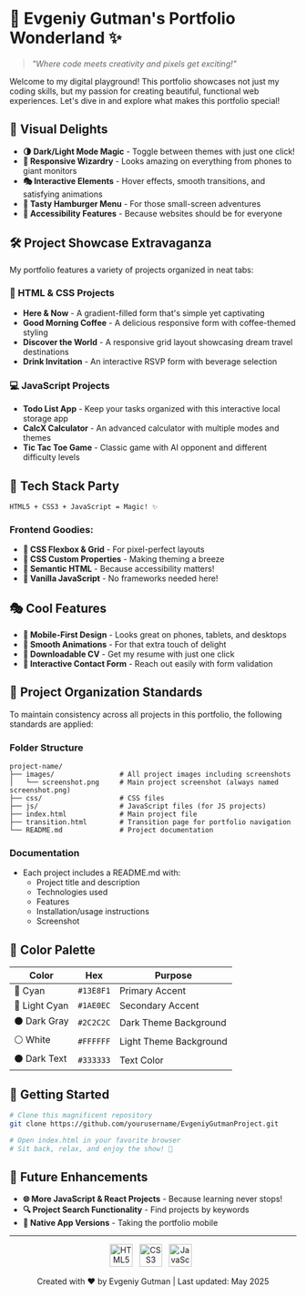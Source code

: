 # 🚀 Evgeniy Gutman's Portfolio Wonderland ✨

> *"Where code meets creativity and pixels get exciting!"*

Welcome to my digital playground! This portfolio showcases not just my coding skills, but my passion for creating beautiful, functional web experiences. Let's dive in and explore what makes this portfolio special!

## 🎨 Visual Delights

- **🌗 Dark/Light Mode Magic** - Toggle between themes with just one click!
- **📱 Responsive Wizardry** - Looks amazing on everything from phones to giant monitors
- **🎭 Interactive Elements** - Hover effects, smooth transitions, and satisfying animations
- **🍔 Tasty Hamburger Menu** - For those small-screen adventures
- **🌈 Accessibility Features** - Because websites should be for everyone

## 🛠️ Project Showcase Extravaganza

My portfolio features a variety of projects organized in neat tabs:

### 🧱 HTML & CSS Projects
- **Here & Now** - A gradient-filled form that's simple yet captivating
- **Good Morning Coffee** - A delicious responsive form with coffee-themed styling
- **Discover the World** - A responsive grid layout showcasing dream travel destinations
- **Drink Invitation** - An interactive RSVP form with beverage selection

### 💻 JavaScript Projects
- **Todo List App** - Keep your tasks organized with this interactive local storage app
- **CalcX Calculator** - An advanced calculator with multiple modes and themes
- **Tic Tac Toe Game** - Classic game with AI opponent and different difficulty levels

## 🔧 Tech Stack Party

```
HTML5 + CSS3 + JavaScript = Magic! ✨
```

### Frontend Goodies:
- **🧩 CSS Flexbox & Grid** - For pixel-perfect layouts
- **🎨 CSS Custom Properties** - Making theming a breeze
- **📝 Semantic HTML** - Because accessibility matters!
- **💫 Vanilla JavaScript** - No frameworks needed here!

## 🎭 Cool Features

- **📱 Mobile-First Design** - Looks great on phones, tablets, and desktops
- **🌈 Smooth Animations** - For that extra touch of delight
- **📄 Downloadable CV** - Get my resume with just one click
- **📨 Interactive Contact Form** - Reach out easily with form validation

## 📁 Project Organization Standards

To maintain consistency across all projects in this portfolio, the following standards are applied:

### Folder Structure
```
project-name/
├── images/                # All project images including screenshots
│   └── screenshot.png     # Main project screenshot (always named screenshot.png)
├── css/                   # CSS files
├── js/                    # JavaScript files (for JS projects)
├── index.html             # Main project file
├── transition.html        # Transition page for portfolio navigation
└── README.md              # Project documentation
```

### Documentation
- Each project includes a README.md with:
  - Project title and description
  - Technologies used
  - Features
  - Installation/usage instructions
  - Screenshot

## 🎨 Color Palette

| Color | Hex | Purpose |
|-------|-----|---------|
| 🔷 Cyan | `#13E8F1` | Primary Accent |
| 🔹 Light Cyan | `#1AE0EC` | Secondary Accent |
| ⚫ Dark Gray | `#2C2C2C` | Dark Theme Background |
| ⚪ White | `#FFFFFF` | Light Theme Background |
| ⚫ Dark Text | `#333333` | Text Color |

## 🚀 Getting Started

```bash
# Clone this magnificent repository
git clone https://github.com/yourusername/EvgeniyGutmanProject.git

# Open index.html in your favorite browser
# Sit back, relax, and enjoy the show! 🍿
```

## 🔮 Future Enhancements

- **🌐 More JavaScript & React Projects** - Because learning never stops!
- **🔍 Project Search Functionality** - Find projects by keywords
- **📱 Native App Versions** - Taking the portfolio mobile

---

<p align="center">
  <img src="https://cdn.jsdelivr.net/gh/devicons/devicon@latest/icons/html5/html5-original.svg" width="40" alt="HTML5">&nbsp;&nbsp;
  <img src="https://cdn.jsdelivr.net/gh/devicons/devicon@latest/icons/css3/css3-original.svg" width="40" alt="CSS3">&nbsp;&nbsp;
  <img src="https://cdn.jsdelivr.net/gh/devicons/devicon@latest/icons/javascript/javascript-original.svg" width="40" alt="JavaScript">&nbsp;&nbsp;
</p>

<p align="center">
  Created with ❤️ by Evgeniy Gutman | Last updated: May 2025
</p>